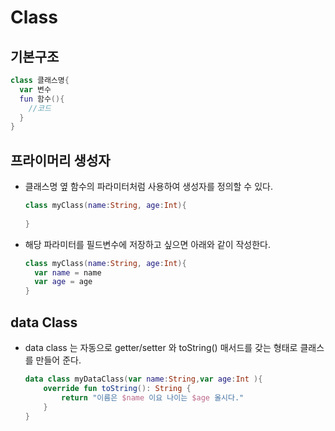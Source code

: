 # Class

## 기본구조

```kotlin
class 클래스명{
  var 변수
  fun 함수(){
    //코드
  }
}
```





## 프라이머리 생성자

* 클래스명 옆 함수의 파라미터처럼 사용하여 생성자를 정의할 수 있다.

  ```kotlin
  class myClass(name:String, age:Int){
    
  }
  ```

* 해당 파라미터를 필드변수에 저장하고 싶으면 아래와 같이 작성한다.

  ```kotlin
  class myClass(name:String, age:Int){
    var name = name
    var age = age
  }
  ```



## data Class

* data class 는 자동으로 getter/setter 와 toString() 매서드를 갖는 형태로 클래스를 만들어 준다.

  ```kotlin
  data class myDataClass(var name:String,var age:Int ){
      override fun toString(): String {
          return "이름은 $name 이요 나이는 $age 올시다."
      }
  }
  ```

  